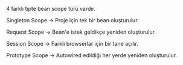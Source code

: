 4 farklı tipte bean scope türü vardır.

Singleton Scope -> Proje için tek bir bean oluşturulur.

Request Scope -> Bean'e istek geldikçe yeniden oluşturulur.

Session Scope -> Farklı browserlar için bir tane açılır.

Prototype Scope -> Autowired edildiği her yerde yeniden oluşturulur.
